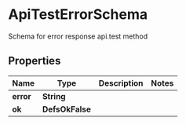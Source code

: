 

# ApiTestErrorSchema

Schema for error response api.test method

## Properties

| Name | Type | Description | Notes |
|------------ | ------------- | ------------- | -------------|
|**error** | **String** |  |  |
|**ok** | **DefsOkFalse** |  |  |



